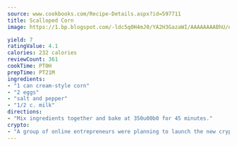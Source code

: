 ```yaml
---
source: www.cookbooks.com/Recipe-Details.aspx?id=597711
title: Scalloped Corn
image: https://1.bp.blogspot.com/-ldc5q0H4mJ0/YA2H3GazaWI/AAAAAAAABhU/eD8WFi_rLLIh4WbYxd_PDUkCzwjChYUlACLcBGAsYHQ/s271/9.png

yield: 7
ratingValue: 4.1
calories: 232 calories
reviewCount: 361
cookTime: PT0H
prepTime: PT21M
ingredients:
- "1 can cream-style corn"
- "2 eggs"
- "salt and pepper"
- "1/2 c. milk"
directions:
- "Mix ingredients together and bake at 350u00b0 for 45 minutes."
crypto:
- "A group of online entrepreneurs were planning to launch the new cryptocurrency on Thursday."
---
```

